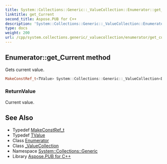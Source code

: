 ```yaml
---
title: System::Collections::Generic::_ValueCollection::Enumerator::get_Current method
linktitle: get_Current
second_title: Aspose.PUB for C++
description: 'System::Collections::Generic::_ValueCollection::Enumerator::get_Current method. Gets current value in C++.'
type: docs
weight: 200
url: /cpp/system.collections.generic/_valuecollection/enumerator/get_current/
---
```

## Enumerator::get_Current method


Gets current value.

```cpp
MakeConstRef_t<TValue> System::Collections::Generic::_ValueCollection<Dict>::Enumerator::get_Current() const override
```


### ReturnValue

Current value.

## See Also

* Typedef [MakeConstRef_t](../../../../system/makeconstref_t/)
* Typedef [TValue](../../tvalue/)
* Class [Enumerator](../)
* Class [_ValueCollection](../../)
* Namespace [System::Collections::Generic](../../../)
* Library [Aspose.PUB for C++](../../../../)
